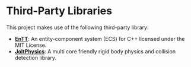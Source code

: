 # Third-Party Libraries

This project makes use of the following third-party library:
- **[EnTT](https://github.com/skypjack/entt)**: An entity-component system (ECS) for C++ licensed under the MIT License.
- **[JoltPhysics](https://github.com/jrouwe/JoltPhysics)**: A multi core friendly rigid body physics and collision detection library.
